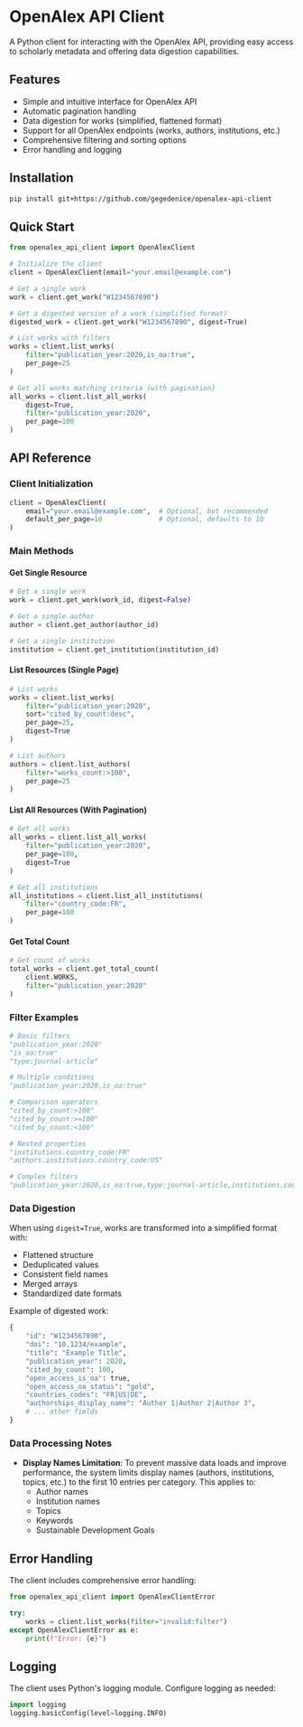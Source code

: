 # OpenAlex API Client

A Python client for interacting with the OpenAlex API, providing easy access to scholarly metadata and offering data digestion capabilities.

## Features

- Simple and intuitive interface for OpenAlex API
- Automatic pagination handling
- Data digestion for works (simplified, flattened format)
- Support for all OpenAlex endpoints (works, authors, institutions, etc.)
- Comprehensive filtering and sorting options
- Error handling and logging

## Installation

```bash
pip install git+https://github.com/gegedenice/openalex-api-client
```

## Quick Start

```python
from openalex_api_client import OpenAlexClient

# Initialize the client
client = OpenAlexClient(email="your.email@example.com")

# Get a single work
work = client.get_work("W1234567890")

# Get a digested version of a work (simplified format)
digested_work = client.get_work("W1234567890", digest=True)

# List works with filters
works = client.list_works(
    filter="publication_year:2020,is_oa:true",
    per_page=25
)

# Get all works matching criteria (with pagination)
all_works = client.list_all_works(
    digest=True,
    filter="publication_year:2020",
    per_page=100
)
```

## API Reference

### Client Initialization

```python
client = OpenAlexClient(
    email="your.email@example.com",  # Optional, but recommended
    default_per_page=10              # Optional, defaults to 10
)
```

### Main Methods

#### Get Single Resource
```python
# Get a single work
work = client.get_work(work_id, digest=False)

# Get a single author
author = client.get_author(author_id)

# Get a single institution
institution = client.get_institution(institution_id)
```

#### List Resources (Single Page)
```python
# List works
works = client.list_works(
    filter="publication_year:2020",
    sort="cited_by_count:desc",
    per_page=25,
    digest=True
)

# List authors
authors = client.list_authors(
    filter="works_count:>100",
    per_page=25
)
```

#### List All Resources (With Pagination)
```python
# Get all works
all_works = client.list_all_works(
    filter="publication_year:2020",
    per_page=100,
    digest=True
)

# Get all institutions
all_institutions = client.list_all_institutions(
    filter="country_code:FR",
    per_page=100
)
```

#### Get Total Count
```python
# Get count of works
total_works = client.get_total_count(
    client.WORKS,
    filter="publication_year:2020"
)
```

### Filter Examples

```python
# Basic filters
"publication_year:2020"
"is_oa:true"
"type:journal-article"

# Multiple conditions
"publication_year:2020,is_oa:true"

# Comparison operators
"cited_by_count:>100"
"cited_by_count:>=100"
"cited_by_count:<100"

# Nested properties
"institutions.country_code:FR"
"authors.institutions.country_code:US"

# Complex filters
"publication_year:2020,is_oa:true,type:journal-article,institutions.country_code:FR"
```

### Data Digestion

When using `digest=True`, works are transformed into a simplified format with:

- Flattened structure
- Deduplicated values
- Consistent field names
- Merged arrays
- Standardized date formats

Example of digested work:
```python
{
    "id": "W1234567890",
    "doi": "10.1234/example",
    "title": "Example Title",
    "publication_year": 2020,
    "cited_by_count": 100,
    "open_access_is_oa": true,
    "open_access_oa_status": "gold",
    "countries_codes": "FR|US|DE",
    "authorships_display_name": "Author 1|Author 2|Author 3",
    # ... other fields
}
```

### Data Processing Notes

- **Display Names Limitation**: To prevent massive data loads and improve performance, the system limits display names (authors, institutions, topics, etc.) to the first 10 entries per category. This applies to:
  - Author names
  - Institution names
  - Topics
  - Keywords
  - Sustainable Development Goals

## Error Handling

The client includes comprehensive error handling:

```python
from openalex_api_client import OpenAlexClientError

try:
    works = client.list_works(filter="invalid:filter")
except OpenAlexClientError as e:
    print(f"Error: {e}")
```

## Logging

The client uses Python's logging module. Configure logging as needed:

```python
import logging
logging.basicConfig(level=logging.INFO)
```
